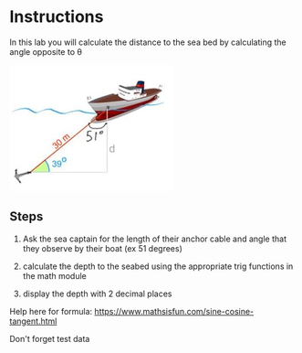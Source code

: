 # Instructions  

  In this lab you will calculate the distance to the sea bed by calculating the angle opposite to &#952; 

![boat and anchor](assets/04boat.jpg)
  ## Steps
  
  1. Ask the sea captain for the length of their anchor cable and angle that they observe by their boat (ex 51 degrees)​

  1.  calculate the depth to the seabed using the appropriate trig functions in the math module​

1. display the depth with 2 decimal places​

Help here for formula:  https://www.mathsisfun.com/sine-cosine-tangent.html 

Don't forget test data 